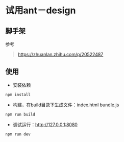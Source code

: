 # 试用ant－design

## 脚手架
参考
> https://zhuanlan.zhihu.com/p/20522487

## 使用

* 安装依赖

```
npm install
```

* 构建，在build目录下生成文件：index.html bundle.js

```
npm run build
```

* 调试运行：http://127.0.0.1:8080

```
npm run dev
```
